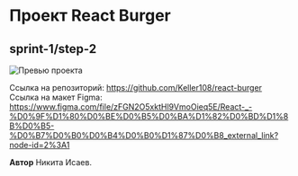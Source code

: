 # Проект React Burger
## sprint-1/step-2

![Превью проекта](https://user-images.githubusercontent.com/34595724/198962576-b6e78580-e9c8-459a-aaad-9ba14c0e04ca.png)

Ссылка на репозиторий: https://github.com/Keller108/react-burger
Ссылка на макет Figma: https://www.figma.com/file/zFGN2O5xktHl9VmoOieq5E/React-_-%D0%9F%D1%80%D0%BE%D0%B5%D0%BA%D1%82%D0%BD%D1%8B%D0%B5-%D0%B7%D0%B0%D0%B4%D0%B0%D1%87%D0%B8_external_link?node-id=2%3A1

**Автор**
Никита Исаев.
